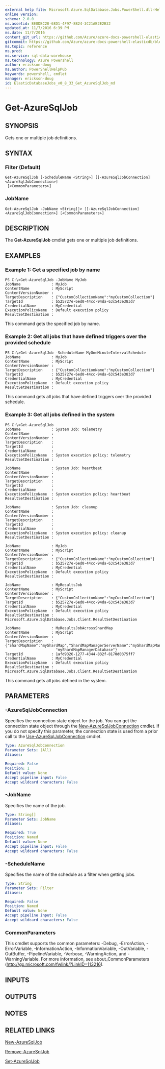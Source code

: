 ```yaml
---
external help file: Microsoft.Azure.SqlDatabase.Jobs.PowerShell.dll-Help.xml
online version:
schema: 2.0.0
ms.assetid: BE8DBC20-68D1-4F97-8B24-3C21AB2E2B32
updated_at: 11/7/2016 6:39 PM
ms.date: 11/7/2016
content_git_url: https://github.com/Azure/azure-docs-powershell-elasticdb/blob/master/ElasticDB/ElasticDatabaseJobs/v0.8.33/Get-AzureSqlJob.md
gitcommit: https://github.com/Azure/azure-docs-powershell-elasticdb/blob/d819015b3c9ed8795d9959ab855df108d2be7d9c/ElasticDB/ElasticDatabaseJobs/v0.8.33/Get-AzureSqlJob.md
ms.topic: reference
ms.prod: 
ms.service: sql-data-warehouse
ms.technology: Azure Powershell
author: erickson-doug
ms.author: PowerShellHelpPub
keywords: powershell, cmdlet
manager: erickson-doug
id: ElasticDatabaseJobs_v0_8_33_Get_AzureSqlJob_md
---
```


# Get-AzureSqlJob

## SYNOPSIS
Gets one or multiple job definitions.

## SYNTAX

### Filter (Default)
```
Get-AzureSqlJob [-ScheduleName <String>] [[-AzureSqlJobConnection] <AzureSqlJobConnection>]
 [<CommonParameters>]
```

### JobName
```
Get-AzureSqlJob -JobName <String[]> [[-AzureSqlJobConnection] <AzureSqlJobConnection>] [<CommonParameters>]
```

## DESCRIPTION
The **Get-AzureSqlJob** cmdlet gets one or multiple job definitions.

## EXAMPLES

### Example 1: Get a specified job by name
```
PS C:\>Get-AzureSqlJob -JobName MyJob
JobName              : MyJob
ContentName          : MyScript
ContentVersionNumber :
TargetDescription    : {"CustomCollectionName":"myCustomCollection"}
TargetId             : b525727e-6ed0-44cc-94da-63c543e383d7
CredentialName       : MyCredential
ExecutionPolicyName  : Default execution policy
ResultSetDestination :
```

This command gets the specified job by name.

### Example 2: Get all jobs that have defined triggers over the provided schedule
```
PS C:\>Get-AzureSqlJob -ScheduleName MyOneMinuteIntervalSchedule
JobName              : MyJob
ContentName          : MyScript
ContentVersionNumber :
TargetDescription    : {"CustomCollectionName":"myCustomCollection"}
TargetId             : b525727e-6ed0-44cc-94da-63c543e383d7
CredentialName       : MyCredential
ExecutionPolicyName  : Default execution policy
ResultSetDestination :
```

This command gets all jobs that have defined triggers over the provided schedule.

### Example 3: Get all jobs defined in the system
```
PS C:\>Get-AzureSqlJob
JobName              : System Job: telemetry
ContentName          :
ContentVersionNumber :
TargetDescription    :
TargetId             :
CredentialName       :
ExecutionPolicyName  : System execution policy: telemetry
ResultSetDestination :

JobName              : System Job: heartbeat
ContentName          :
ContentVersionNumber :
TargetDescription    :
TargetId             :
CredentialName       :
ExecutionPolicyName  : System execution policy: heartbeat
ResultSetDestination :

JobName              : System Job: cleanup
ContentName          :
ContentVersionNumber :
TargetDescription    :
TargetId             :
CredentialName       :
ExecutionPolicyName  : System execution policy: cleanup
ResultSetDestination :

JobName              : MyJob
ContentName          : MyScript
ContentVersionNumber :
TargetDescription    : {"CustomCollectionName":"myCustomCollection"}
TargetId             : b525727e-6ed0-44cc-94da-63c543e383d7
CredentialName       : MyCredential
ExecutionPolicyName  : Default execution policy
ResultSetDestination :

JobName              : MyResultsJob
ContentName          : MyScript
ContentVersionNumber :
TargetDescription    : {"CustomCollectionName":"myCustomCollection"}
TargetId             : b525727e-6ed0-44cc-94da-63c543e383d7
CredentialName       : MyCredential
ExecutionPolicyName  : Default execution policy
ResultSetDestination : Microsoft.Azure.SqlDatabase.Jobs.Client.ResultSetDestination

JobName              : MyResultsJobAcrossShardMap
ContentName          : MyScript
ContentVersionNumber :
TargetDescription    : {"ShardMapName":"myShardMap","ShardMapManagerServerName":"myShardMapManagerServer.database.windows.net","ShardMapManagerDatabaseName":
                       "myShardMapManagerDatabase"}
TargetId             : 1afd9326-1277-4344-832f-8170d0375ff7
CredentialName       : MyCredential
ExecutionPolicyName  : Default execution policy
ResultSetDestination : Microsoft.Azure.SqlDatabase.Jobs.Client.ResultSetDestination
```

This command gets all jobs defined in the system.

## PARAMETERS

### -AzureSqlJobConnection
Specifies the connection state object for the job.
You can get the connection state object through the [New-AzureSqlJobConnection](./New-AzureSqlJobConnection.md) cmdlet.
If you do not specify this parameter, the connection state is used from a prior call to the [Use-AzureSqlJobConnection](./Use-AzureSqlJobConnection.md) cmdlet.

```yaml
Type: AzureSqlJobConnection
Parameter Sets: (All)
Aliases:

Required: False
Position: 1
Default value: None
Accept pipeline input: False
Accept wildcard characters: False
```

### -JobName
Specifies the name of the job.

```yaml
Type: String[]
Parameter Sets: JobName
Aliases:

Required: True
Position: Named
Default value: None
Accept pipeline input: False
Accept wildcard characters: False
```

### -ScheduleName
Specifies the name of the schedule as a filter when getting jobs.

```yaml
Type: String
Parameter Sets: Filter
Aliases:

Required: False
Position: Named
Default value: None
Accept pipeline input: False
Accept wildcard characters: False
```

### CommonParameters
This cmdlet supports the common parameters: -Debug, -ErrorAction, -ErrorVariable, -InformationAction, -InformationVariable, -OutVariable, -OutBuffer, -PipelineVariable, -Verbose, -WarningAction, and -WarningVariable. For more information, see about_CommonParameters (http://go.microsoft.com/fwlink/?LinkID=113216).

## INPUTS

## OUTPUTS

## NOTES

## RELATED LINKS

[New-AzureSqlJob](xref:ElasticDatabaseJobs/v0.8.33/New-AzureSqlJob.md)

[Remove-AzureSqlJob](xref:ElasticDatabaseJobs/v0.8.33/Remove-AzureSqlJob.md)

[Set-AzureSqlJob](xref:ElasticDatabaseJobs/v0.8.33/Set-AzureSqlJob.md)
